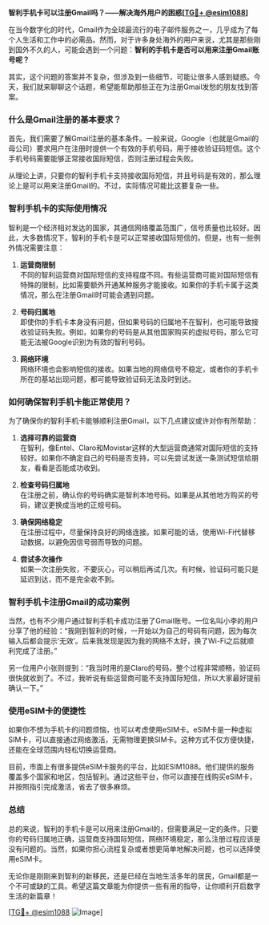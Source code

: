 **智利手机卡可以注册Gmail吗？——解决海外用户的困惑[[TG💪+ @esim1088](https://t.me/s/esim1088)]**

在当今数字化的时代，Gmail作为全球最流行的电子邮件服务之一，几乎成为了每个人生活和工作中的必需品。然而，对于许多身处海外的用户来说，尤其是那些刚到国外不久的人，可能会遇到一个问题：**智利的手机卡是否可以用来注册Gmail账号呢？**

其实，这个问题的答案并不复杂，但涉及到一些细节，可能让很多人感到疑惑。今天，我们就来聊聊这个话题，希望能帮助那些正在为注册Gmail发愁的朋友找到答案。

### **什么是Gmail注册的基本要求？**

首先，我们需要了解Gmail注册的基本条件。一般来说，Google（也就是Gmail的母公司）要求用户在注册时提供一个有效的手机号码，用于接收验证码短信。这个手机号码需要能够正常接收国际短信，否则注册过程会失败。

从理论上讲，只要你的智利手机卡支持接收国际短信，并且号码是有效的，那么理论上是可以用来注册Gmail的。不过，实际情况可能比这要复杂一些。

### **智利手机卡的实际使用情况**

智利是一个经济相对发达的国家，其通信网络覆盖范围广，信号质量也比较好。因此，大多数情况下，智利的手机卡是可以正常接收国际短信的。但是，也有一些例外情况需要注意：

1. **运营商限制**  
   不同的智利运营商对国际短信的支持程度不同。有些运营商可能对国际短信有特殊的限制，比如需要额外开通某种服务才能接收。如果你的手机卡属于这类情况，那么在注册Gmail时可能会遇到问题。

2. **号码归属地**  
   即使你的手机卡本身没有问题，但如果号码的归属地不在智利，也可能导致接收验证码失败。例如，如果你的号码是从其他国家购买的虚拟号码，那么它可能无法被Google识别为有效的智利号码。

3. **网络环境**  
   网络环境也会影响短信的接收。如果当地的网络信号不稳定，或者你的手机卡所在的基站出现问题，都可能导致验证码无法及时到达。

### **如何确保智利手机卡能正常使用？**

为了确保你的智利手机卡能够顺利注册Gmail，以下几点建议或许对你有所帮助：

1. **选择可靠的运营商**  
   在智利，像Entel、Claro和Movistar这样的大型运营商通常对国际短信的支持较好。如果你不确定自己的号码是否支持，可以先尝试发送一条测试短信给朋友，看看是否能成功收到。

2. **检查号码归属地**  
   在注册之前，确认你的号码确实是智利本地号码。如果是从其他地方购买的号码，建议更换成当地的正规号码。

3. **确保网络稳定**  
   在注册过程中，尽量保持良好的网络连接。如果可能的话，使用Wi-Fi代替移动数据，以避免因信号弱而导致的问题。

4. **尝试多次操作**  
   如果一次注册失败，不要灰心，可以稍后再试几次。有时候，验证码可能只是延迟到达，而不是完全收不到。

### **智利手机卡注册Gmail的成功案例**

当然，也有不少用户通过智利手机卡成功注册了Gmail账号。一位名叫小李的用户分享了他的经验：“我刚到智利的时候，一开始以为自己的号码有问题，因为每次输入后都会提示‘无效’。后来我发现是因为我的网络不太好，换了Wi-Fi之后就顺利完成了注册。”

另一位用户小张则提到：“我当时用的是Claro的号码，整个过程非常顺畅，验证码很快就收到了。不过，我听说有些运营商可能不支持国际短信，所以大家最好提前确认一下。”

### **使用eSIM卡的便捷性**

如果你不想为手机卡的问题烦恼，也可以考虑使用eSIM卡。eSIM卡是一种虚拟SIM卡，可以直接通过网络激活，无需物理更换SIM卡。这种方式不仅方便快捷，还能在全球范围内轻松切换运营商。

目前，市面上有很多提供eSIM卡服务的平台，比如ESIM1088。他们提供的服务覆盖多个国家和地区，包括智利。通过这些平台，你可以直接在线购买eSIM卡，并按照指引完成激活，省去了很多麻烦。

### **总结**

总的来说，智利的手机卡是可以用来注册Gmail的，但需要满足一定的条件。只要你的号码归属地正确，运营商支持国际短信，网络环境稳定，那么注册过程应该是没有问题的。当然，如果你担心流程复杂或者想更简单地解决问题，也可以选择使用eSIM卡。

无论你是刚刚来到智利的新移民，还是已经在当地生活多年的居民，Gmail都是一个不可或缺的工具。希望这篇文章能为你提供一些有用的指导，让你顺利开启数字生活的新篇章！

[[TG💪+ @esim1088](https://t.me/s/esim1088) ![Image](https://i.postimg.cc/4NQfJmqS/Snipaste-2025-05-13-00-14-12.png)]
